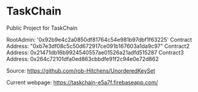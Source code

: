 # TaskChain
Public Project for TaskChain


RootAdmin: '0x92b9e4c2a0850df81764c54e981b97dbf1f63225'
Contract Address: "0xb7e3df08c5c50d672917ce091b167603a1da9c97"
Contract2 Address: 0x21471db16b9924540557ae01526a21adfd515287
Contract3 Address: 0x264c72101dfa0ed863cbbdfe91f2c94e0e72d862

Source: https://github.com/rob-Hitchens/UnorderedKeySet
  
Current webpage: https://taskchain-e5a7f.firebaseapp.com/
